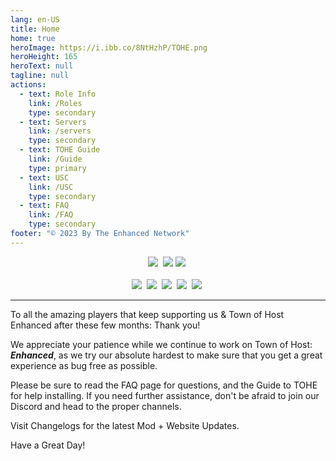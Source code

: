 ```yaml
---
lang: en-US
title: Home
home: true
heroImage: https://i.ibb.co/8NtHzhP/TOHE.png
heroHeight: 165
heroText: null
tagline: null
actions:
  - text: Role Info
    link: /Roles
    type: secondary
  - text: Servers
    link: /servers
    type: secondary
  - text: TOHE Guide
    link: /Guide
    type: primary
  - text: USC
    link: /USC
    type: secondary
  - text: FAQ
    link: /FAQ
    type: secondary
footer: "© 2023 By The Enhanced Network"
---
```


<center>
<a href="https://discord.gg/ten" target="_blank"><img src="https://img.shields.io/badge/Discord%20-%231DA1F2.svg?&style=for-the-badge&logo=discord&logoColor=white&color=5662f6"/></a>&nbsp; <a href="https://weareten.ca/TOHE/" target="_blank"><img src="https://img.shields.io/badge/Main%20Website-E4405F?style=for-the-badge&logo=pkgsrc&logoColor=black&color=ffd4ec"/></a> <a href="https://github.com/EnhancedNetwork/TownofHost-Enhanced" target="_blank"><img src="https://img.shields.io/badge/Github%20-%231DA1F2.svg?&style=for-the-badge&logo=github&logoColor=white&color=181717"/></a>&nbsp;<br><br>
<a href="https://www.tiktok.com/@TOHEnhanced" target="_blank"><img src="https://img.shields.io/badge/TikTok%20-%231DA1F2.svg?&style=for-the-badge&logo=tiktok&logoColor=white&color=000000"/></a>&nbsp; <a href="https://twitter.com/TOHEnhanced" target="_blank"><img src="https://img.shields.io/badge/Twitter%20(X)%20-%231DA1F2.svg?&style=for-the-badge&logo=x&logoColor=white&color=1DA1F2"/></a>&nbsp; <a href="https://www.reddit.com/r/TOHE/" target="_blank"><img src="https://img.shields.io/badge/Reddit%20-%231DA1F2.svg?&style=for-the-badge&logo=reddit&logoColor=white&color=ff4404"/></a>&nbsp; <a href="https://www.youtube.com/@TOHEnhanced" target="_blank"><img src="https://img.shields.io/badge/YouTube%20-%231DA1F2.svg?&style=for-the-badge&logo=youtube&logoColor=white&color=FF0000"/></a>&nbsp; <a href="https://www.instagram.com/tohenhanced/" target="_blank"><img src="https://img.shields.io/badge/Instagram-E4405F?style=for-the-badge&logo=instagram&logoColor=white&color=F56040"/></a>&nbsp;
</center>

---
<p>To all the amazing players that keep supporting us & Town of Host Enhanced after these few months: Thank you!</p>
<p>We appreciate your patience while we continue to work on Town of Host: <i><b>Enhanced</b></i>, as we try our absolute hardest to make sure that you get a great experience as bug free as possible.</p>
<p>Please be sure to read the FAQ page for questions, and the Guide to TOHE for help installing. If you need further assistance, don't be afraid to join our Discord and head to the proper channels.</p>
<p>Visit Changelogs for the latest Mod + Website Updates.</p>
<p>Have a Great Day!</p>